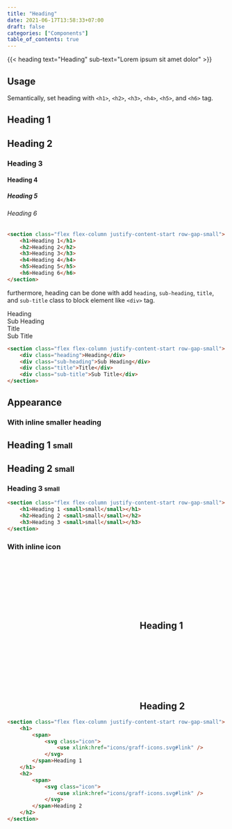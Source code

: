 ```yaml
---
title: "Heading"
date: 2021-06-17T13:58:33+07:00
draft: false
categories: ["Components"]
table_of_contents: true
---
```


{{< heading text="Heading" sub-text="Lorem ipsum sit amet dolor" >}}

## Usage

Semantically, set heading with `<h1>`, `<h2>`, `<h3>`, `<h4>`, `<h5>`, and `<h6>` tag.

<section class="flex flex-column justify-content-start row-gap-small">
    <h1>Heading 1</h1>
    <h2>Heading 2</h2>
    <h3>Heading 3</h3>
    <h4>Heading 4</h4>
    <h5>Heading 5</h5>
    <h6>Heading 6</h6>
</section>

``` html
<section class="flex flex-column justify-content-start row-gap-small">
    <h1>Heading 1</h1>
    <h2>Heading 2</h2>
    <h3>Heading 3</h3>
    <h4>Heading 4</h4>
    <h5>Heading 5</h5>
    <h6>Heading 6</h6>
</section>
```

furthermore, heading can be done with add `heading`, `sub-heading`, `title`, and `sub-title` class to block element like `<div>` tag.

<section class="flex flex-column justify-content-start row-gap-small">
    <div class="heading">Heading</div>
    <div class="sub-heading">Sub Heading</div>
    <div class="title">Title</div>
    <div class="sub-title">Sub Title</div>
</section>

``` html
<section class="flex flex-column justify-content-start row-gap-small">
    <div class="heading">Heading</div>
    <div class="sub-heading">Sub Heading</div>
    <div class="title">Title</div>
    <div class="sub-title">Sub Title</div>
</section>
```

## Appearance

### With inline smaller heading

<section class="flex flex-column justify-content-start row-gap-small">
    <h1>Heading 1 <small>small</small></h1>
    <h2>Heading 2 <small>small</small></h2>
    <h3>Heading 3 <small>small</small></h3>
</section>

``` html
<section class="flex flex-column justify-content-start row-gap-small">
    <h1>Heading 1 <small>small</small></h1>
    <h2>Heading 2 <small>small</small></h2>
    <h3>Heading 3 <small>small</small></h3>
</section>
```

### With inline icon

<section class="flex flex-column justify-content-start row-gap-small">
    <h1>
        <span>
            <svg class="icon">
                <use xlink:href="icons/graff-icons.svg#link" />
            </svg>
        </span>Heading 1
    </h1>
    <h2>
        <span>
            <svg class="icon">
                <use xlink:href="icons/graff-icons.svg#link" />
            </svg>
        </span>Heading 2
    </h2>
</section>

``` html
<section class="flex flex-column justify-content-start row-gap-small">
    <h1>
        <span>
            <svg class="icon">
                <use xlink:href="icons/graff-icons.svg#link" />
            </svg>
        </span>Heading 1
    </h1>
    <h2>
        <span>
            <svg class="icon">
                <use xlink:href="icons/graff-icons.svg#link" />
            </svg>
        </span>Heading 2
    </h2>
</section>
```